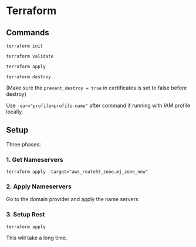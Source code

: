 # Terraform

## Commands
`terraform init`

`terraform validate`

`terraform apply`

`terraform destroy`

(Make sure the `prevent_destroy = true` in certificates is set to false before destroy)


Use `-var="profile=profile-name"` after command if running with IAM profile locally.
## Setup
Three phases:
### 1. Get Nameservers 
`terraform apply -target="aws_route53_zone.mj_zone_new"`
### 2. Apply Nameservers
Go to the domain provider and apply the name servers
### 3. Setup Rest
`terraform apply`

This will take a long time.